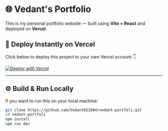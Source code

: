 # 🌐 Vedant's Portfolio

This is my personal portfolio website — built using **Vite + React** and deployed on **Vercel**.

## 🚀 Deploy Instantly on Vercel
Click below to deploy this project to your own Vercel account 👇

[![Deploy with Vercel](https://vercel.com/button)](https://vercel.com/new/import?repository-url=https://github.com/Vedant021004/vedant-portfoli)

---

## ⚙️ Build & Run Locally
If you want to run this on your local machine:

```bash
git clone https://github.com/Vedant021004/vedant-portfoli.git
cd vedant-portfoli
npm install
npm run dev
